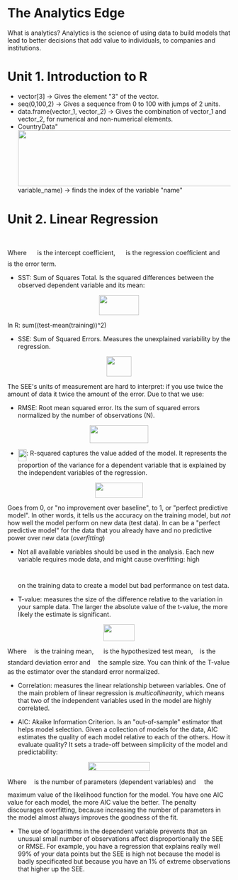 # The Analytics Edge

What is analytics? Analytics is the science of using data to build models that lead to better decisions that add value to individuals, to companies and institutions.

# Unit 1. Introduction to R

- vector[3] -> Gives the element "3" of the vector.
- seq(0,100,2) -> Gives a sequence from 0 to 100 with jumps of 2 units.
- data.frame(vector_1, vector_2) -> Gives the combination of vector_1 and vector_2, for numerical and non-numerical elements.
- CountryData"<img src="/tex/bdc5ed60461badbbe8b84453f84334b4.svg?invert_in_darkmode&sanitize=true" align=middle width=783.1687693499999pt height=126.57534120000001pt/>variable_name) -> finds the index of the variable "name"

# Unit 2. Linear Regression

<p align="center"><img src="/tex/61262a329566e304947932d2a82cd5b5.svg?invert_in_darkmode&sanitize=true" align=middle width=141.2716173pt height=17.597769749999998pt/></p>

Where <img src="/tex/3bde0199092dbb636a2853735fb72a69.svg?invert_in_darkmode&sanitize=true" align=middle width=15.85051049999999pt height=22.831056599999986pt/> is the intercept coefficient, <img src="/tex/15ef3b23ef739e47090fa0825bf9d390.svg?invert_in_darkmode&sanitize=true" align=middle width=15.85051049999999pt height=22.831056599999986pt/> is the regression coefficient and <img src="/tex/7ccca27b5ccc533a2dd72dc6fa28ed84.svg?invert_in_darkmode&sanitize=true" align=middle width=6.672392099999992pt height=14.15524440000002pt/> is the error term.

- SST: Sum of Squares Total. Is the squared differences between the observed dependent variable and its mean:

<p align="center"><img src="/tex/051dd31f7aeb9adff1e115d0bacbf13c.svg?invert_in_darkmode&sanitize=true" align=middle width=90.23796044999999pt height=44.89738935pt/></p>

In R: sum((test-mean(training))^2)

- SSE: Sum of Squared Errors. Measures the unexplained variability by the regression.

<p align="center"><img src="/tex/7133ba5f5a7a1adaed451470dacf15a7.svg?invert_in_darkmode&sanitize=true" align=middle width=55.227508050000004pt height=44.89738935pt/></p>

The SEE's units of measurement are hard to interpret: if you use twice the amount of data it twice the amount of the error. Due to that we use:

- RMSE: Root mean squared error. Its the sum of squared errors normalized by the number of observations (N).

<p align="center"><img src="/tex/7774215092ae6407a258c8de783c5717.svg?invert_in_darkmode&sanitize=true" align=middle width=131.89583879999998pt height=39.452455349999994pt/></p>

- <img src="/tex/ee9dc84d168b211ff9f4b354e295af3c.svg?invert_in_darkmode&sanitize=true" align=middle width=19.161017699999988pt height=26.76175259999998pt/>: R-squared captures the value added of the model. It represents the proportion of the variance for a dependent variable that is explained by the independent variables of the regression.

<p align="center"><img src="/tex/376b036b167bf6880b5bcc01552011c4.svg?invert_in_darkmode&sanitize=true" align=middle width=107.32051934999998pt height=33.62942055pt/></p>

Goes from 0, or "no improvement over baseline", to 1, or "perfect predictive model". In other words, it tells us the accuracy on the training model, but *not* how well the model perform on new data (test data). In can be a "perfect predictive model" for the data that you already have and no predictive power over new data (*overfitting*)

- Not all available variables should be used in the analysis. Each new variable requires mode data, and might cause overfitting: high <p align="center"><img src="/tex/5980c17499e2d5158c596bcd63f3169f.svg?invert_in_darkmode&sanitize=true" align=middle width=19.1610177pt height=14.202794099999998pt/></p> on the training data to create a model but bad performance on test data.

- T-value: measures the size of the difference relative to the variation in your sample data. The larger the absolute value of the t-value, the more likely the estimate is significant.

<p align="center"><img src="/tex/74c3b5a9a84f1ff79677cd08503acf6c.svg?invert_in_darkmode&sanitize=true" align=middle width=69.3165627pt height=37.99258484999999pt/></p>

Where <img src="/tex/f84e86b97e20e45cc17d297dc794b3e8.svg?invert_in_darkmode&sanitize=true" align=middle width=9.39498779999999pt height=22.831056599999986pt/> is the training mean, <img src="/tex/ce9c41bf6906ffd46ac330f09cacc47f.svg?invert_in_darkmode&sanitize=true" align=middle width=14.555823149999991pt height=14.15524440000002pt/> is the hypothesized test mean, <img src="/tex/6f9bad7347b91ceebebd3ad7e6f6f2d1.svg?invert_in_darkmode&sanitize=true" align=middle width=7.7054801999999905pt height=14.15524440000002pt/> is the standard deviation error and <img src="/tex/55a049b8f161ae7cfeb0197d75aff967.svg?invert_in_darkmode&sanitize=true" align=middle width=9.86687624999999pt height=14.15524440000002pt/> the sample size. You can think of the T-value as the estimator over the standard error normalized.

- Correlation: measures the linear relationship between variables. One of the main problem of linear regression is *multicollinearity*, which means that two of the independent variables used in the model are highly correlated.

- AIC: Akaike Information Criterion. Is an "out-of-sample" estimator that helps model selection. Given a collection of models for the data, AIC estimates the quality of each model relative to each of the others. How it evaluate quality? It sets a trade-off between simplicity of the model and predictability:

<p align="center"><img src="/tex/94c4140eebdc61b67199e7e9068626ce.svg?invert_in_darkmode&sanitize=true" align=middle width=140.35990155pt height=19.68035685pt/></p>

Where <img src="/tex/63bb9849783d01d91403bc9a5fea12a2.svg?invert_in_darkmode&sanitize=true" align=middle width=9.075367949999992pt height=22.831056599999986pt/> is the number of parameters (dependent variables) and <img src="/tex/dc8dc5a2f03a5937263a8b1b75664767.svg?invert_in_darkmode&sanitize=true" align=middle width=11.18724254999999pt height=31.141535699999984pt/> the maximum value of the likelihood function for the model. You have one AIC value for each model, the more AIC value the better. The penalty discourages overfitting, because increasing the number of parameters in the model almost always improves the goodness of the fit.

- The use of logarithms in the dependent variable prevents that an unusual small number of observations affect disproportionally the SEE or RMSE. For example, you have a regression that explains really well 99% of your data points but the SEE is high not because the model is badly specificated but because you have an 1% of extreme observations that higher up the SEE.
